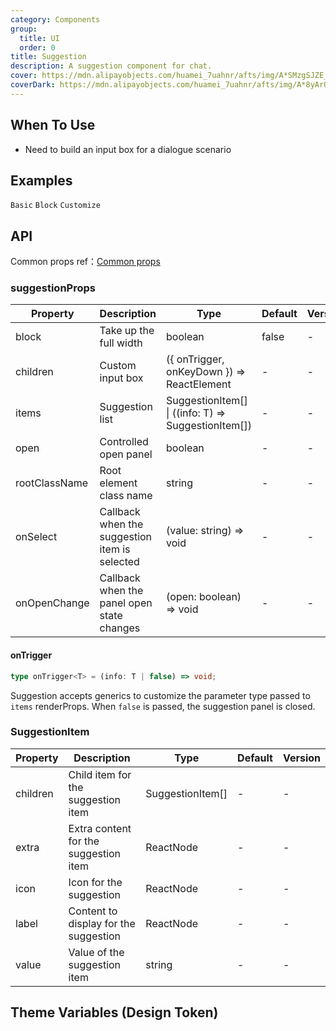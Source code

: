 ```yaml
---
category: Components
group:
  title: UI
  order: 0
title: Suggestion
description: A suggestion component for chat.
cover: https://mdn.alipayobjects.com/huamei_7uahnr/afts/img/A*SMzgSJZE_AwAAAAAAAAAAAAADrJ8AQ/original
coverDark: https://mdn.alipayobjects.com/huamei_7uahnr/afts/img/A*8yArQ43EGccAAAAAAAAAAAAADrJ8AQ/original
---
```


## When To Use

- Need to build an input box for a dialogue scenario

## Examples

<!-- prettier-ignore -->
<code src="./demo/basic.tsx">Basic</code>
<code src="./demo/block.tsx">Block</code>
<code src="./demo/trigger.tsx">Customize</code>

## API

Common props ref：[Common props](/docs/react/common-props)

### suggestionProps

| Property | Description | Type | Default | Version |
| --- | --- | --- | --- | --- |
| block | Take up the full width | boolean | false | - |
| children | Custom input box | ({ onTrigger, onKeyDown }) => ReactElement | - | - |
| items | Suggestion list | SuggestionItem[] \| ((info: T) => SuggestionItem[]) | - | - |
| open | Controlled open panel | boolean | - | - |
| rootClassName | Root element class name | string | - | - |
| onSelect | Callback when the suggestion item is selected | (value: string) => void | - | - |
| onOpenChange | Callback when the panel open state changes | (open: boolean) => void | - | - |

#### onTrigger

```typescript | pure
type onTrigger<T> = (info: T | false) => void;
```

Suggestion accepts generics to customize the parameter type passed to `items` renderProps. When `false` is passed, the suggestion panel is closed.

### SuggestionItem

| Property | Description                           | Type             | Default | Version |
| -------- | ------------------------------------- | ---------------- | ------- | ------- |
| children | Child item for the suggestion item    | SuggestionItem[] | -       | -       |
| extra    | Extra content for the suggestion item | ReactNode        | -       | -       |
| icon     | Icon for the suggestion               | ReactNode        | -       | -       |
| label    | Content to display for the suggestion | ReactNode        | -       | -       |
| value    | Value of the suggestion item          | string           | -       | -       |

## Theme Variables (Design Token)

<ComponentTokenTable component="suggestion"></ComponentTokenTable>
